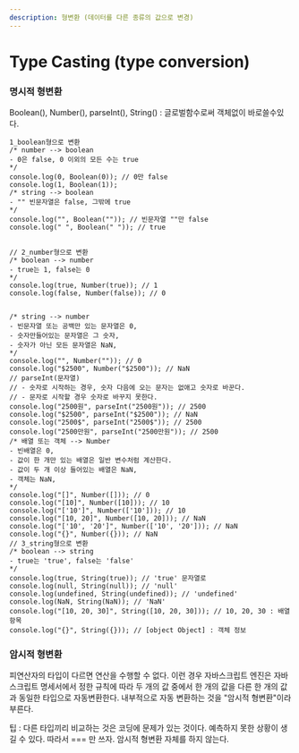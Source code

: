 ```yaml
---
description: 형변환 (데이터를 다른 종류의 값으로 변경)
---
```


# Type Casting \(type conversion\)

### 명시적 형변환

Boolean\(\), Number\(\), parseInt\(\), String\(\) : 글로벌함수로써 객체없이 바로쓸수있다.

```text
1_boolean형으로 변환
/* number --> boolean
- 0은 false, 0 이외의 모든 수는 true
*/
console.log(0, Boolean(0)); // 0만 false
console.log(1, Boolean(1));
/* string --> boolean
- "" 빈문자열은 false, 그밖에 true
*/
console.log("", Boolean("")); // 빈문자열 ""만 false
console.log(" ", Boolean(" ")); // true


// 2_number형으로 변환
/* boolean --> number
- true는 1, false는 0
*/
console.log(true, Number(true)); // 1
console.log(false, Number(false)); // 0


/* string --> number
- 빈문자열 또는 공백만 있는 문자열은 0,
- 숫자만들어있는 문자열은 그 숫자,
- 숫자가 아닌 모든 문자열은 NaN,
*/
console.log("", Number("")); // 0
console.log("$2500", Number("$2500")); // NaN
// parseInt(문자열)
// - 숫자로 시작하는 경우, 숫자 다음에 오는 문자는 없애고 숫자로 바꾼다.
// - 문자로 시작할 경우 숫자로 바꾸지 못한다.
console.log("2500원", parseInt("2500원")); // 2500
console.log("$2500", parseInt("$2500")); // NaN
console.log("2500$", parseInt("2500$")); // 2500
console.log("2500만원", parseInt("2500만원")); // 2500
/* 배열 또는 객체 --> Number
- 빈배열은 0,
- 값이 한 개만 있는 배열은 일반 변수처럼 계산한다.
- 값이 두 개 이상 들어있는 배열은 NaN,
- 객체는 NaN,
*/
console.log("[]", Number([])); // 0
console.log("[10]", Number([10])); // 10
console.log("['10']", Number(['10'])); // 10
console.log("[10, 20]", Number([10, 20])); // NaN
console.log("['10', '20']", Number(['10', '20'])); // NaN
console.log("{}", Number({})); // NaN
// 3_string형으로 변환
/* boolean --> string
- true는 'true', false는 'false'
*/
console.log(true, String(true)); // 'true' 문자열로
console.log(null, String(null)); // 'null'
console.log(undefined, String(undefined)); // 'undefined'
console.log(NaN, String(NaN)); // 'NaN'
console.log("[10, 20, 30]", String([10, 20, 30])); // 10, 20, 30 : 배열 항목
console.log("{}", String({})); // [object Object] : 객체 정보
```

### 암시적 형변환 

피연산자의 타입이 다르면 연산을 수행할 수 없다. 이런 경우 자바스크립트 엔진은 자바스크립트 명세서에서 정한 규칙에 따라 두 개의 값 중에서 한 개의 값을 다른 한 개의 값과 동일한 타입으로 자동변환한다. 내부적으로 자동 변환하는 것을 "암시적 형변환"이라 부른다.

팁 : 다른 타입끼리 비교하는 것은 코딩에 문제가 있는 것이다. 예측하지 못한 상황이 생길 수 있다. 따라서 === 만 쓰자. 암시적 형변환 자체를 하지 않는다. 

